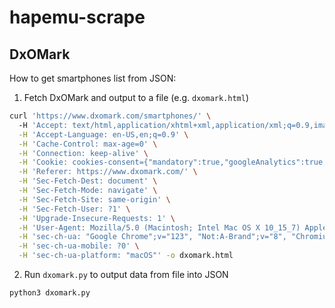# hapemu-scrape

## DxOMark
How to get smartphones list from JSON:
1. Fetch DxOMark and output to a file (e.g. `dxomark.html`)
```bash
curl 'https://www.dxomark.com/smartphones/' \                                                                                                                    12s 19:29:22
  -H 'Accept: text/html,application/xhtml+xml,application/xml;q=0.9,image/avif,image/webp,image/apng,*/*;q=0.8,application/signed-exchange;v=b3;q=0.7' \
  -H 'Accept-Language: en-US,en;q=0.9' \
  -H 'Cache-Control: max-age=0' \
  -H 'Connection: keep-alive' \
  -H 'Cookie: cookies-consent={"mandatory":true,"googleAnalytics":true,"microsoftClarity":true,"googleReCaptcha":true,"youtube":true,"hotJar":true,"disqus":true}' \
  -H 'Referer: https://www.dxomark.com/' \
  -H 'Sec-Fetch-Dest: document' \
  -H 'Sec-Fetch-Mode: navigate' \
  -H 'Sec-Fetch-Site: same-origin' \
  -H 'Sec-Fetch-User: ?1' \
  -H 'Upgrade-Insecure-Requests: 1' \
  -H 'User-Agent: Mozilla/5.0 (Macintosh; Intel Mac OS X 10_15_7) AppleWebKit/537.36 (KHTML, like Gecko) Chrome/123.0.0.0 Safari/537.36' \
  -H 'sec-ch-ua: "Google Chrome";v="123", "Not:A-Brand";v="8", "Chromium";v="123"' \
  -H 'sec-ch-ua-mobile: ?0' \
  -H 'sec-ch-ua-platform: "macOS"' -o dxomark.html
```

2. Run `dxomark.py` to output data from file into JSON
```bash
python3 dxomark.py
```